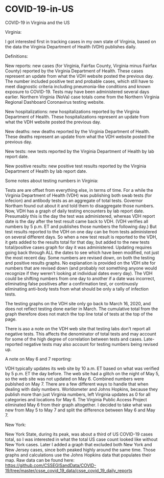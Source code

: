 # COVID-19-in-US
COVID-19 in Virginia and the US

Virginia: 

I got interested first in tracking cases in my own state of Virginia, based on the data the Virginia Department of Health (VDH) publishes daily. 

Definitions:

New reports: new cases (for Virginia, Fairfax County, Virginia minus Fairfax County) reported by the Virginia Department of Health. These cases represent an update from what the VDH website posted the previous day. The number included positive test and probable cases, which still have to meet diagnostic criteria including pneumonia-like conditions and known exposure to COVID-19. Tests may have been administered several days earlier. Northern Virginia (NoVa) case totals come from the Northern Virginia Regional Dashboard Coronavirus testing website.

New hospitalizations: new hospitalizations reported by the Virginia Department of Health. These hospitalizations represent an update from what the VDH website posted the previous day.

New deaths: new deaths reported by the Virginia Department of Health. These deaths represent an update from what the VDH website posted the previous day.

New tests: new tests reported by the Virginia Department of Health by lab report date. 

New positive results: new positive test results reported by the Virginia Department of Health by lab report date.

Some notes about testing numbers in Virginia:

Tests are are offset from everything else, in terms of time. For a while the Virginia Department of Health (VDH) was publishing both swab tests (for infecion) and antibody tests as an aggregate of total tests. Governor Northam found out about it and told them to disaggregate those numbers. Now, VDH has a graph of daily testing encounters by lab report date. Presumably this is the day the test was administered, whereas VDH report date is the day after the test result came back to VDH. (VDH verifies all numbers by 5 p.m. ET and publishes those numbers the following day.) But test results reported to the VDH on one day can be from tests administered on several different days. So when a new test result is reported to the VDH, it gets added to the results total for that day, but added to the new tests total/positive cases graph for day it was administered. Updating requires going back through ALL the dates to see which have been modified, not just the most recent day. Some numbers are revised down, on both the testing and positive results graphs. No explanation is provided on the VDH site for numbers that are revised down (and probably not something anyone would recognize if they weren't looking at individual dates every day). The VDH could be shifting numbers from one day to another if a date was incorrect, eliminating false positives after a confirmation test, or continuosly eliminating anti-body tests from what should be only a tally of infection tests. 

The testing graphs on the VDH site only go back to March 16, 2020, and does not reflect testing done earlier in March. The cumulative total from the graph therefore does not match the top line total of tests at the top of the page. 

There is aso a note on the VDH web site that testing labs don't report all negative tests. This affects the denominator of total tests and may account for some of the high degree of correlation between tests and cases. Late-reported negative tests may also account for testing numbers being revised up.

A note on May 6 and 7 reporting:

VDH typically updates its web site by 10 a.m. ET based on what was verified by 5 p.m. ET the day before. The web site had a glitch on the night of May 5, so the web site was not updated on May 6. Combined numbers were publshed on May 7. There are a few different ways to handle that when dealing with daily numbers. Worldometer and Johns Hopkins, because they publish more than just Virginia numbers, left Virginia updates as 0 for all categories and locations for May 6. The Virginia Public Access Project eliminated May 6 from their graph altogether. I decided to take what was new from May 5 to May 7 and split the difference between May 6 and May 7. 

New York: 

New York State, during its peak, was about a third of US COVID-19 cases total, so I was interested in what the total US case count looked like without New York cases. Later I added a graph that excluded both New York and New Jersey cases, since both peaked highly around the same time. Those graphs and calculations use the Johns Hopkins data that populates their map. Raw data can be found here: https://github.com/CSSEGISandData/COVID-19/tree/master/csse_covid_19_data/csse_covid_19_daily_reports
